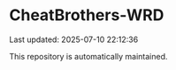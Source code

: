 # CheatBrothers-WRD

Last updated: 2025-07-10 22:12:36

This repository is automatically maintained.

